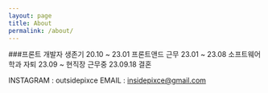 ```yaml
---
layout: page
title: About
permalink: /about/
---
```



###프론트 개발자 생존기 
20.10 ~ 23.01 프론트앤드 근무
23.01 ~ 23.08 소프트웨어학과 자퇴
23.09 ~ 현직장 근무중
23.09.18 결혼

INSTAGRAM : outsidepixce
EMAIL : insidepixce@gmail.com 
